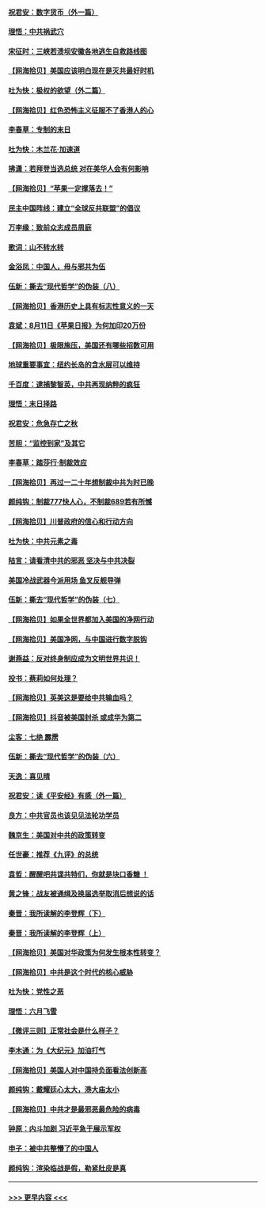 #### [祝君安：数字货币（外一篇）](../pages/nsc993/n12334186.md?t=08160902) 
#### [理悟：中共祸武穴](../pages/nsc993/n12333962.md?t=08160902) 
#### [宋征时：三峡若溃坝安徽各地逃生自救路线图](../pages/nsc993/n12332450.md?t=08160902) 
#### [【网海拾贝】美国应该明白现在是灭共最好时机](../pages/nsc993/n12332313.md?t=08160902) 
#### [吐为快：极权的欲望（外二篇）](../pages/nsc993/n12332089.md?t=08160902) 
#### [【网海拾贝】红色恐怖主义征服不了香港人的心](../pages/nsc993/n12329296.md?t=08160902) 
#### [李春草：专制的末日](../pages/nsc993/n12329079.md?t=08160902) 
#### [吐为快：木兰花‧加速道](../pages/nsc993/n12327366.md?t=08160902) 
#### [拂潇：若拜登当选总统 对在美华人会有何影响](../pages/nsc993/n12295996.md?t=08160902) 
#### [【网海拾贝】“苹果一定撑落去！”](../pages/nsc993/n12326784.md?t=08160902) 
#### [民主中国阵线：建立“全球反共联盟”的倡议](../pages/nsc993/n12324177.md?t=08160902) 
#### [万李缘：致前众志成员周庭](../pages/nsc993/n12324635.md?t=08160902) 
#### [歌词：山不转水转](../pages/nsc993/n12324599.md?t=08160902) 
#### [金浴凤：中国人，毋与邪共为伍](../pages/nsc993/n12324257.md?t=08160902) 
#### [伍新：撕去“现代哲学”的伪装（八）](../pages/nsc993/n12324188.md?t=08160902) 
#### [【网海拾贝】香港历史上具有标志性意义的一天](../pages/nsc993/n12324021.md?t=08160902) 
#### [袁斌：8月11日《苹果日报》为何加印20万份](../pages/nsc993/n12323955.md?t=08160902) 
#### [【网海拾贝】极限施压，美国还有哪些招数可用](../pages/nsc993/n12322512.md?t=08160902) 
#### [地球重要事宜：纽约长岛的含水层可以维持](../pages/nsc993/n12321844.md?t=08160902) 
#### [千百度：逮捕黎智英，中共再现纳粹的疯狂](../pages/nsc993/n12321777.md?t=08160902) 
#### [理悟：末日择路](../pages/nsc993/n12320812.md?t=08160902) 
#### [祝君安：危急存亡之秋](../pages/nsc993/n12320795.md?t=08160902) 
#### [苦胆：“监控到家”及其它](../pages/nsc993/n12320751.md?t=08160902) 
#### [李春草：踏莎行·制裁效应](../pages/nsc993/n12318290.md?t=08160902) 
#### [【网海拾贝】再过一二十年想制裁中共为时已晚](../pages/nsc993/n12318195.md?t=08160902) 
#### [颜纯钩：制裁777快人心，不制裁689若有所憾](../pages/nsc993/n12316912.md?t=08160902) 
#### [【网海拾贝】川普政府的信心和行动方向](../pages/nsc993/n12316673.md?t=08160902) 
#### [吐为快：中共元素之毒](../pages/nsc993/n12316547.md?t=08160902) 
#### [陆言：请看清中共的邪恶 坚决与中共决裂](../pages/nsc993/n12315784.md?t=08160902) 
#### [美国冷战武器今派用场 鱼叉反舰导弹](../pages/nsc993/n12316258.md?t=08160902) 
#### [伍新：撕去“现代哲学”的伪装（七）](../pages/nsc993/n12315846.md?t=08160902) 
#### [【网海拾贝】如果全世界都加入美国的净网行动](../pages/nsc993/n12315588.md?t=08160902) 
#### [【网海拾贝】美国净网，与中国进行数字脱钩](../pages/nsc993/n12312813.md?t=08160902) 
#### [谢燕益：反对终身制应成为文明世界共识！](../pages/nsc993/n12310465.md?t=08160902) 
#### [投书：蔡莉如何处理？](../pages/nsc993/n12310224.md?t=08160902) 
#### [【网海拾贝】英美这是要给中共输血吗？](../pages/nsc993/n12307646.md?t=08160902) 
#### [【网海拾贝】抖音被美国封杀 或成华为第二](../pages/nsc993/n12305277.md?t=08160902) 
#### [尘客：七绝 霹雳](../pages/nsc993/n12304053.md?t=08160902) 
#### [伍新：撕去“现代哲学”的伪装（六）](../pages/nsc993/n12303243.md?t=08160902) 
#### [天逸：喜见晴](../pages/nsc993/n12303226.md?t=08160902) 
#### [祝君安：读《平安经》有感（外一篇）](../pages/nsc993/n12303170.md?t=08160902) 
#### [良方：中共官员也该见见法轮功学员](../pages/nsc993/n12302985.md?t=08160902) 
#### [魏京生：美国对中共的政策转变](../pages/nsc993/n12302929.md?t=08160902) 
#### [任世豪：推荐《九评》的总统](../pages/nsc993/n12302838.md?t=08160902) 
#### [袁哲：醒醒吧共谍共特们，你就是块口香糖 ！](../pages/nsc993/n12302678.md?t=08160902) 
#### [黄之锋：战友被通缉及换届选举取消后想说的话](../pages/nsc993/n12302681.md?t=08160902) 
#### [秦晋：我所读解的李登辉（下）](../pages/nsc993/n12302171.md?t=08160902) 
#### [秦晋：我所读解的李登辉（上）](../pages/nsc993/n12301979.md?t=08160902) 
#### [【网海拾贝】美国对华政策为何发生根本性转变？](../pages/nsc993/n12302091.md?t=08160902) 
#### [【网海拾贝】中共是这个时代的核心威胁](../pages/nsc993/n12300541.md?t=08160902) 
#### [吐为快：党性之恶](../pages/nsc993/n12300263.md?t=08160902) 
#### [理悟：六月飞雪](../pages/nsc993/n12300243.md?t=08160902) 
#### [【微评三则】正常社会是什么样子？](../pages/nsc993/n12300228.md?t=08160902) 
#### [李木通：为《大纪元》加油打气](../pages/nsc993/n12280363.md?t=08160902) 
#### [【网海拾贝】美国人对中国持负面看法创新高](../pages/nsc993/n12298720.md?t=08160902) 
#### [颜纯钩：戴耀廷心太大，港大庙太小](../pages/nsc993/n12297682.md?t=08160902) 
#### [【网海拾贝】中共才是最邪恶最危险的病毒](../pages/nsc993/n12296470.md?t=08160902) 
#### [钟原：内斗加剧 习近平急于展示军权](../pages/nsc993/n12292544.md?t=08160902) 
#### [申子：被中共整懵了的中国人](../pages/nsc993/n12291389.md?t=08160902) 
#### [颜纯钩：渲染临战是假，勒紧肚皮是真](../pages/nsc993/n12290945.md?t=08160902) 

----
#### [ >>> 更早内容 <<< ](../indexes/nsc993-earlier.md)
